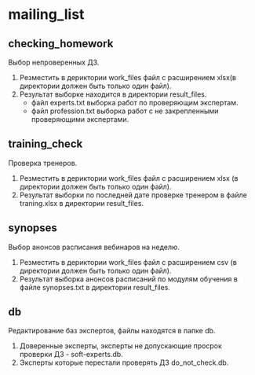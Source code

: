 # mailing_list
## checking_homework
Выбор непроверенных ДЗ.

1. Резместить в дериктории work_files файл с расширением xlsx(в директории должен быть только один файл).
2. Результат выборке находится в директории result_files.
    * файл experts.txt выборка работ по проверяющим экспертам.
    * файл profession.txt выборка работ с не закрепленными проверяющими экспертами.


## training_check
Проверка тренеров.

1. Резместить в дериктории work_files файл с расширением xlsx (в директории должен быть только один файл).
2. Результат выборки по последней дате проверке тренером в файле traning.xlsx в директории result_files.

## synopses
Выбор анонсов расписания вебинаров на неделю.

1. Резместить в дериктории work_files файл с расширением csv (в директории должен быть только один файл).
2. Результат выборка анонсов расписаний по модулям обучения в файле synopses.txt в директории result_files.

## db
Редактирование баз экспертов, файлы находятся в папке db.

1. Доверенные эксперты, эксперты не допускающие просрок проверки ДЗ - soft-experts.db.
2. Эксперты которые перестали проверять ДЗ do_not_check.db.

